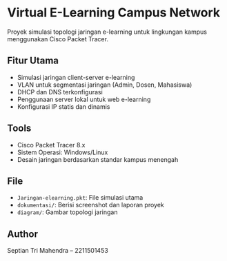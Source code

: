 # Virtual E-Learning Campus Network

Proyek simulasi topologi jaringan e-learning untuk lingkungan kampus menggunakan Cisco Packet Tracer.

## Fitur Utama
- Simulasi jaringan client-server e-learning
- VLAN untuk segmentasi jaringan (Admin, Dosen, Mahasiswa)
- DHCP dan DNS terkonfigurasi
- Penggunaan server lokal untuk web e-learning
- Konfigurasi IP statis dan dinamis

## Tools
- Cisco Packet Tracer 8.x
- Sistem Operasi: Windows/Linux
- Desain jaringan berdasarkan standar kampus menengah

## File
- `Jaringan-elearning.pkt`: File simulasi utama
- `dokumentasi/`: Berisi screenshot dan laporan proyek
- `diagram/`: Gambar topologi jaringan

## Author
Septian Tri Mahendra – 2211501453
